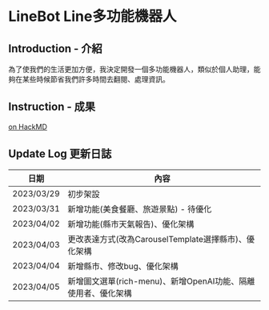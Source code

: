 # LineBot Line多功能機器人


## Introduction - 介紹

為了使我們的生活更加方便，我決定開發一個多功能機器人，類似於個人助理，能夠在某些時候節省我們許多時間去翻閱、處理資訊。

## Instruction - 成果

[on HackMD](https://hackmd.io/sKBqjGFvRa65vC0f3hwopQ?view)

## Update Log 更新日誌

| 日期 | 內容 |
| -------- | -------- |
| 2023/03/29 | 初步架設 |
| 2023/03/31 | 新增功能(美食餐廳、旅遊景點) - 待優化 |
| 2023/04/02 | 新增功能(縣市天氣報告)、優化架構 |
| 2023/04/03 | 更改表達方式(改為CarouselTemplate選擇縣市)、優化架構 |
| 2023/04/04 | 新增縣市、修改bug、優化架構 |
| 2023/04/05 | 新增圖文選單(rich-menu)、新增OpenAI功能、隔離使用者、優化架構 |